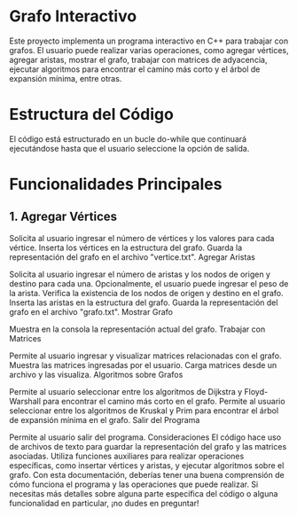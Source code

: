 # Grafo Interactivo
Este proyecto implementa un programa interactivo en C++ para trabajar con grafos. El usuario puede realizar varias operaciones, como agregar vértices, agregar aristas, mostrar el grafo, trabajar con matrices de adyacencia, ejecutar algoritmos para encontrar el camino más corto y el árbol de expansión mínima, entre otras.

# Estructura del Código
El código está estructurado en un bucle do-while que continuará ejecutándose hasta que el usuario seleccione la opción de salida.

# Funcionalidades Principales
 ## 1. Agregar Vértices

Solicita al usuario ingresar el número de vértices y los valores para cada vértice.
Inserta los vértices en la estructura del grafo.
Guarda la representación del grafo en el archivo "vertice.txt".
Agregar Aristas

Solicita al usuario ingresar el número de aristas y los nodos de origen y destino para cada una.
Opcionalmente, el usuario puede ingresar el peso de la arista.
Verifica la existencia de los nodos de origen y destino en el grafo.
Inserta las aristas en la estructura del grafo.
Guarda la representación del grafo en el archivo "grafo.txt".
Mostrar Grafo

Muestra en la consola la representación actual del grafo.
Trabajar con Matrices

Permite al usuario ingresar y visualizar matrices relacionadas con el grafo.
Muestra las matrices ingresadas por el usuario.
Carga matrices desde un archivo y las visualiza.
Algoritmos sobre Grafos

Permite al usuario seleccionar entre los algoritmos de Dijkstra y Floyd-Warshall para encontrar el camino más corto en el grafo.
Permite al usuario seleccionar entre los algoritmos de Kruskal y Prim para encontrar el árbol de expansión mínima en el grafo.
Salir del Programa

Permite al usuario salir del programa.
Consideraciones
El código hace uso de archivos de texto para guardar la representación del grafo y las matrices asociadas.
Utiliza funciones auxiliares para realizar operaciones específicas, como insertar vértices y aristas, y ejecutar algoritmos sobre el grafo.
Con esta documentación, deberías tener una buena comprensión de cómo funciona el programa y las operaciones que puede realizar. Si necesitas más detalles sobre alguna parte específica del código o alguna funcionalidad en particular, ¡no dudes en preguntar!

